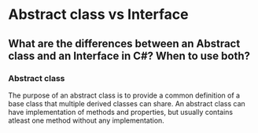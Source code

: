 # Abstract class vs Interface
## What are the differences between an Abstract class and an Interface in C#? When to use both?
### Abstract class
The purpose of an abstract class is to provide a common definition of a base class that multiple derived classes can share. An abstract class can have implementation of methods and properties, but usually contains atleast one method without any implementation.
